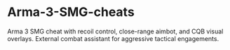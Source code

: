 # Arma-3-SMG-cheats
Arma 3 SMG cheat with recoil control, close-range aimbot, and CQB visual overlays. External combat assistant for aggressive tactical engagements.
